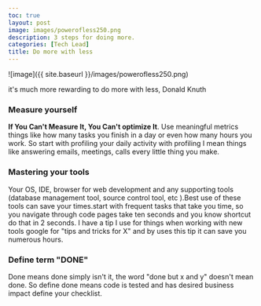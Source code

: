 ```yaml
---
toc: true
layout: post
image: images/powerofless250.png
description: 3 steps for doing more.
categories: [Tech Lead]
title: Do more with less
---
```


![image]({{ site.baseurl }}/images/powerofless250.png)

it's much more rewarding to do more with less, Donald Knuth

### Measure yourself
**If You Can't Measure It, You Can't optimize It**. Use meaningful metrics things like how many tasks you finish in a day or even how many hours you work. So start with profiling your daily activity with profiling I mean things like answering emails, meetings, calls every little thing you make.     

### Mastering your tools
 Your OS, IDE, browser for web development and any supporting tools (database management tool, source control tool, etc ).Best use of these tools can save your times.start with frequent tasks that take you time, so you navigate through code pages take ten seconds and you know shortcut do that in 2 seconds. I have a tip I use for things when working with new tools google for "tips and tricks for X" and by uses this tip it can save you numerous hours.      
### Define term "DONE"
 Done means done simply isn't it, the word "done but x and y" doesn't mean done. So define done means code is tested and has desired business impact define your checklist.
